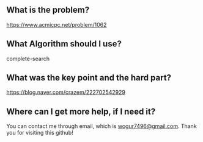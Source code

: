 ## What is the problem?

<https://www.acmicpc.net/problem/1062>

## What Algorithm should I use?

complete-search

## What was the key point and the hard part?

https://blog.naver.com/crazem/222702542929

## Where can I get more help, if I need it?

You can contact me through email, which is wogur7496@gmail.com.
Thank you for visiting this github!

